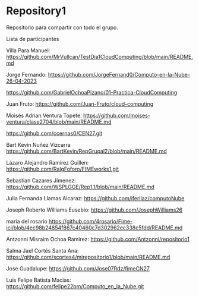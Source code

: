 # Repository1
Repositorio para compartir con todo el grupo.

Lista de participantes

Villa Para Manuel: https://github.com/MrVullcan/TestDia1CloudComputing/blob/main/README.md

Jorge Fernando: https://github.com/JorgeFernand0/Computo-en-la-Nube-26-04-2023

https://github.com/GabrielOchoaPizano/01-Practica-CloudComputing

Juan Fruto: https://github.com/Juan-Fruto/cloud-computing

Moisés Adrian Ventura Topete: https://github.com/moises-ventura/clase2704/blob/main/README.md

https://github.com/ccernas0/CEN27.git

Bart Kevin Nuñez Vizcarra https://github.com/BartKevin/RepGrupal2/blob/main/README.md

Lázaro Alejandro Ramírez Guillen: https://github.com/RalgFoforo/FIMEworks1.git

Sebastian Cazares Jimenez: https://github.com/WSPLGGE/Rep1.1/blob/main/README.md

Julia Fernanda Llamas Alcaraz: https://github.com/iferllaz/computoNube

Joseph Roberto Williams Eusebio: https://github.com/JosephWilliams26


maria del rosario https://github.com/4rosario/Fime-ici/blob/4ec98b24854f867c40460c7d302962ec338c5fdd/README.md


Antzonni Misraim Ochoa Ramirez: https://github.com/Antzonni/repositorio1

Salma Jael Cortés Santa Ana:
https://github.com/scortes4/mirepositorio1/blob/main/README.md

Jose Guadalupe: https://github.com/Jose07Rdz/fimeCN27

Luis Felipe Batista Macias:
https://github.com/felipe22bm/Computo_en_la_Nube.git
